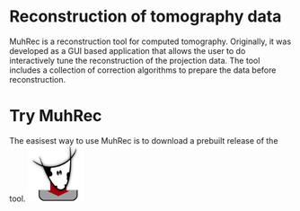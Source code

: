# Reconstruction of tomography data 
MuhRec is a reconstruction tool for computed tomography. Originally, it was developed as a GUI based application that allows the user to do interactively tune the reconstruction of the projection data. The tool includes a collection of correction algorithms to prepare the data before reconstruction.

# Try MuhRec
The easisest way to use MuhRec is to download a prebuilt release of the tool.
<a href="https://github.com/neutronimaging/imagingsuite/releases"><img src='figures/muh4_download.svg' style="height:100px"/></a>
